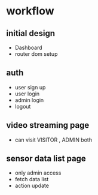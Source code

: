 # workflow

## initial design

- Dashboard
- router dom setup

## auth

- user sign up
- user login
- admin login
- logout

## video streaming page

- can visit VISITOR , ADMIN both

## sensor data list page

- only admin access
- fetch data list
- action update
